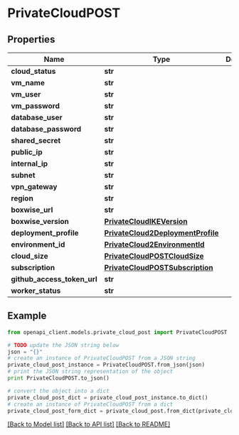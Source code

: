 # PrivateCloudPOST


## Properties
Name | Type | Description | Notes
------------ | ------------- | ------------- | -------------
**cloud_status** | **str** |  | [optional] 
**vm_name** | **str** |  | [optional] 
**vm_user** | **str** |  | [optional] 
**vm_password** | **str** |  | [optional] 
**database_user** | **str** |  | [optional] 
**database_password** | **str** |  | [optional] 
**shared_secret** | **str** |  | [optional] 
**public_ip** | **str** |  | [optional] 
**internal_ip** | **str** |  | [optional] 
**subnet** | **str** |  | [optional] 
**vpn_gateway** | **str** |  | [optional] 
**region** | **str** |  | [optional] 
**boxwise_url** | **str** |  | [optional] 
**boxwise_version** | [**PrivateCloudIKEVersion**](PrivateCloudIKEVersion.md) |  | [optional] 
**deployment_profile** | [**PrivateCloud2DeploymentProfile**](PrivateCloud2DeploymentProfile.md) |  | [optional] 
**environment_id** | [**PrivateCloud2EnvironmentId**](PrivateCloud2EnvironmentId.md) |  | [optional] 
**cloud_size** | [**PrivateCloudPOSTCloudSize**](PrivateCloudPOSTCloudSize.md) |  | [optional] 
**subscription** | [**PrivateCloudPOSTSubscription**](PrivateCloudPOSTSubscription.md) |  | [optional] 
**github_access_token_url** | **str** |  | [optional] 
**worker_status** | **str** |  | [optional] 

## Example

```python
from openapi_client.models.private_cloud_post import PrivateCloudPOST

# TODO update the JSON string below
json = "{}"
# create an instance of PrivateCloudPOST from a JSON string
private_cloud_post_instance = PrivateCloudPOST.from_json(json)
# print the JSON string representation of the object
print PrivateCloudPOST.to_json()

# convert the object into a dict
private_cloud_post_dict = private_cloud_post_instance.to_dict()
# create an instance of PrivateCloudPOST from a dict
private_cloud_post_form_dict = private_cloud_post.from_dict(private_cloud_post_dict)
```
[[Back to Model list]](../README.md#documentation-for-models) [[Back to API list]](../README.md#documentation-for-api-endpoints) [[Back to README]](../README.md)


